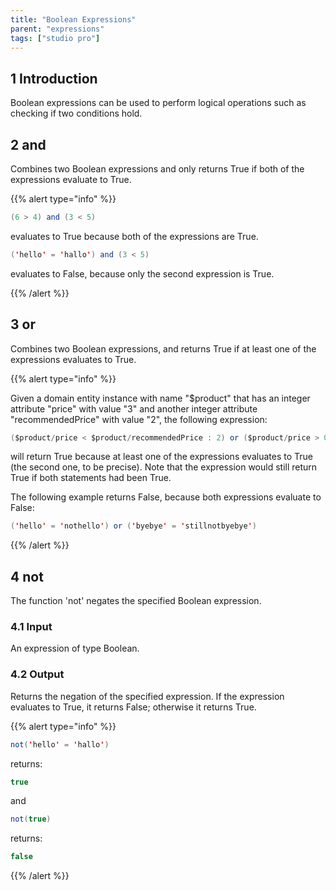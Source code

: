 ```yaml
---
title: "Boolean Expressions"
parent: "expressions"
tags: ["studio pro"]
---
```


## 1 Introduction

Boolean expressions can be used to perform logical operations such as checking if two conditions hold.

## 2 and

Combines two Boolean expressions and only returns True if both of the expressions evaluate to True.

{{% alert type="info" %}}

```java
(6 > 4) and (3 < 5)
```

evaluates to True because both of the expressions are True.

```java
('hello' = 'hallo') and (3 < 5)
```

evaluates to False, because only the second expression is True.

{{% /alert %}}

## 3 or

Combines two Boolean expressions, and returns True if at least one of the expressions evaluates to True.

{{% alert type="info" %}}

Given a domain entity instance with name "$product" that has an integer attribute "price" with value "3" and another integer attribute "recommendedPrice" with value "2", the following expression:

```java
($product/price < $product/recommendedPrice : 2) or ($product/price > 0)
```

will return True because at least one of the expressions evaluates to True (the second one, to be precise). Note that the expression would still return True if both statements had been True.

The following example returns False, because both expressions evaluate to False:

```java
('hello' = 'nothello') or ('byebye' = 'stillnotbyebye')
```

{{% /alert %}}

## 4 not

The function 'not' negates the specified Boolean expression.

### 4.1 Input

An expression of type Boolean.

### 4.2 Output

Returns the negation of the specified expression. If the expression evaluates to True, it returns False; otherwise it returns True.

{{% alert type="info" %}}

```java
not('hello' = 'hallo')

```

returns:

```java
true

```

and

```java
not(true)

```

returns:

```java
false

```

{{% /alert %}}
